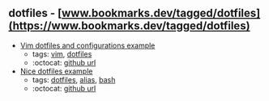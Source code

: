 dotfiles - [www.bookmarks.dev/tagged/dotfiles](https://www.bookmarks.dev/tagged/dotfiles)
---
* [Vim dotfiles and configurations example](https://github.com/jessfraz/.vim)
    * tags: [vim](../tagged/vim.md), [dotfiles](../tagged/dotfiles.md)
    * :octocat: [github url](https://github.com/jessfraz/.vim)
* [Nice dotfiles example](https://github.com/jessfraz/dotfiles)
    * tags: [dotfiles](../tagged/dotfiles.md), [alias](../tagged/alias.md), [bash](../tagged/bash.md)
    * :octocat: [github url](https://github.com/jessfraz/dotfiles)
